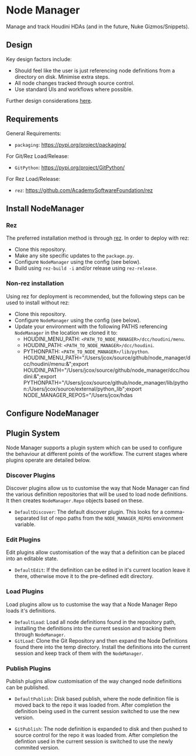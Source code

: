 # Node Manager
Manage and track Houdini HDAs (and in the future, Nuke Gizmos/Snippets).

## Design
Key design factors include:
- Should feel like the user is just referencing node definitions from a directory on disk. Minimise extra steps.
- All node changes tracked through source control.
- Use standard UIs and workflows where possible.

Further design considerations [here](docs/design.md).

## Requirements
General Requirements:
- `packaging`: https://pypi.org/project/packaging/

For Git/Rez Load/Release:
- `GitPython`: https://pypi.org/project/GitPython/

For Rez Load/Release:
- `rez`: https://github.com/AcademySoftwareFoundation/rez

## Install NodeManager
### Rez
The preferred installation method is through [rez](https://github.com/AcademySoftwareFoundation/rez). In order to deploy with rez:
- Clone this repository.
- Make any site specific updates to the `package.py`.
- Configure `NodeManager` using the config (see below).
- Build using `rez-build -i` and/or release using `rez-release`.

### Non-rez installation
Using rez for deployment is recommended, but the following steps can be used to install without rez:
- Clone this repository.
- Configure `NodeManager` using the config (see below).
- Update your environment with the following PATHS referencing `NodeManager` in the location we cloned it to:
  - HOUDINI_MENU_PATH: `<PATH_TO_NODE_MANAGER>/dcc/houdini/menu`.
  - HOUDINI_PATH: `<PATH_TO_NODE_MANAGER>/dcc/houdini`.
  - PYTHONPATH: `<PATH_TO_NODE_MANAGER>/lib/python`.
HOUDINI_MENU_PATH="/Users/jcox/source/github/node_manager/dcc/houdini/menu:&";export HOUDINI_PATH="/Users/jcox/source/github/node_manager/dcc/houdini:&";export PYTHONPATH="/Users/jcox/source/github/node_manager/lib/python:/Users/jcox/source/external/python_lib";export NODE_MANAGER_REPOS="/Users/jcox/hdas

## Configure NodeManager

## Plugin System
Node Manager supports a plugin system which can be used to configure the behaviour at different points of the workflow. The current stages where plugins operate are detailed below.

### Discover Plugins
Discover plugins allow us to customise the way that Node Manager can find the various definition repositories that will be used to load node definitions. It then creates `NodeManager.Repo` objects based on these.

- `DefaultDiscover`: The default discover plugin. This looks for a comma-separated list of repo paths from the `NODE_MANAGER_REPOS` environment variable.

### Edit Plugins
Edit plugins allow customisation of the way that a definition can be placed into an editable state.

- `DefaultEdit`: If the definition can be edited in it's current location leave it there, otherwise move it to the pre-defined edit directory.

### Load Plugins
Load plugins allow us to customise the way that a Node Manager Repo loads it's definitions.

- `DefaultLoad`: Load all node definitions found in the repository path, installing the definitions into the current session and tracking them through `NodeManager`.
- `GitLoad`: Clone the Git Repository and then expand the Node Definitions found there into the temp directory. Install the definitions into the current session and keep track of them with the `NodeManager`.

### Publish Plugins
Publish plugins allow customisation of the way changed node definitions can be published.

- `DefaultPublish`: Disk based publish, where the node definition file is moved back to the repo it was loaded from. After completion the definition being used in the current session switched to use the new version.

- `GitPublish`: The node definition is expanded to disk and then pushed to source control for the repo it was loaded from. After completion the defintion used in the current session is switched to use the newly commited version.
